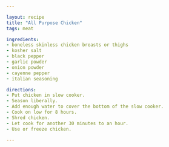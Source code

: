 ```yaml
---

layout: recipe
title: "All Purpose Chicken"
tags: meat

ingredients:
- boneless skinless chicken breasts or thighs
- kosher salt
- black pepper
- garlic powder
- onion powder
- cayenne pepper
- italian seasoning

directions:
- Put chicken in slow cooker.
- Season liberally.
- Add enough water to cover the bottom of the slow cooker.
- Cook on low for 8 hours.
- Shred chicken.
- Let cook for another 30 minutes to an hour.
- Use or freeze chicken.

---
```

